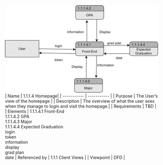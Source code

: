 ![DFD](https://github.com/MckennahPalmer/CSE430/blob/Team3_GH/DFD%20homepage%201.1.1.4.drawio%20(1).svg)
| Name | 1.1.1.4 Homepage|
| ----------- | ----------- |
| Purpose | The User’s view of the homepage |
| Description | The overview of what the user sees when they manage to login and visit the homepage.|
| Requirements | TBD |
| Elements | 1.1.1.4.1 Front-End <br> 1.1.1.4.2 GPA <br> 1.1.1.4.3 Major <br> 1.1.1.4.4 Expected Graduation <br> login <br> token <br> information <br> display <br> grad plan <br> date
| Referenced by | 1.1.1 Client Views  |
| Viewpoint | DFD |
